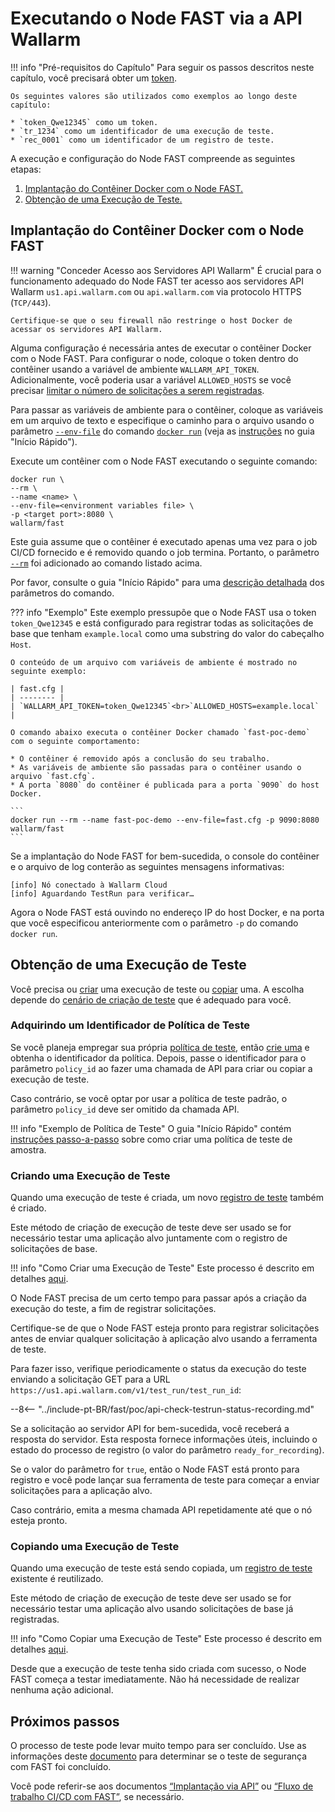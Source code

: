 [anchor-node]:                      #implantação-do-contêiner-docker-com-o-node-fast
[anchor-testrun]:                   #obtenção-de-um-teste-executado
[anchor-testrun-creation]:          #criação-de-uma-execução-de-teste
[anchor-testrun-copying]:           #copiando-um-teste-executado

[doc-limit-requests]:               ../operations/env-variables.md#limitando-o-número-de-requisições-a-serem-registradas
[doc-get-token]:                    prerequisites.md#anchor-token
[doc-testpolicy]:                   ../operations/internals.md#política-de-teste-rápido
[doc-inactivity-timeout]:           ../operations/internals.md#test-run
[doc-allowed-hosts-example]:        ../qsg/deployment.md#3-prepare-um-arquivo-contendo-as-variáveis-de-ambiente-necessárias
[doc-testpolicy-creation-example]:  ../qsg/test-preparation.md#2-criar-uma-política-de-teste-direcionada-para-vulnerabilidades-XSS
[doc-docker-run-fast]:              ../qsg/deployment.md#4-implante-o-contêiner-docker-do-node-fast
[doc-state-description]:            ../operations/check-testrun-status.md
[doc-testing-scenarios]:            ../operations/internals.md#test-run
[doc-testrecord]:                   ../operations/internals.md#registro-de-teste
[doc-create-testrun]:               ../operations/create-testrun.md
[doc-copy-testrun]:                 ../operations/copy-testrun.md
[doc-waiting-for-tests]:            waiting-for-tests.md

[link-wl-portal-new-policy]:        https://us1.my.wallarm.com/testing/policies/new#geral

[link-docker-envfile]:              https://docs.docker.com/engine/reference/commandline/run/#definir-variáveis-de-ambiente--e---env---env-file
[link-docker-run]:                  https://docs.docker.com/engine/reference/commandline/run/
[link-docker-rm]:                   https://docs.docker.com/engine/reference/run/#limpeza---rm

[doc-integration-overview]:         integration-overview.md
[doc-integration-overview-api]:     integration-overview-api.md


#   Executando o Node FAST via a API Wallarm

!!! info "Pré-requisitos do Capítulo"
    Para seguir os passos descritos neste capítulo, você precisará obter um [token][doc-get-token].
    
    Os seguintes valores são utilizados como exemplos ao longo deste capítulo:
    
    * `token_Qwe12345` como um token.
    * `tr_1234` como um identificador de uma execução de teste.
    * `rec_0001` como um identificador de um registro de teste.

A execução e configuração do Node FAST compreende as seguintes etapas:
1.  [Implantação do Contêiner Docker com o Node FAST.][anchor-node]
2.  [Obtenção de uma Execução de Teste.][anchor-testrun]

##  Implantação do Contêiner Docker com o Node FAST

!!! warning "Conceder Acesso aos Servidores API Wallarm"
    É crucial para o funcionamento adequado do Node FAST ter acesso aos servidores API Wallarm `us1.api.wallarm.com` ou `api.wallarm.com` via protocolo HTTPS (`TCP/443`).
    
    Certifique-se que o seu firewall não restringe o host Docker de acessar os servidores API Wallarm.

Alguma configuração é necessária antes de executar o contêiner Docker com o Node FAST. Para configurar o node, coloque o token dentro do contêiner usando a variável de ambiente `WALLARM_API_TOKEN`. Adicionalmente, você poderia usar a variável `ALLOWED_HOSTS` se você precisar [limitar o número de solicitações a serem registradas][doc-limit-requests].

Para passar as variáveis de ambiente para o contêiner, coloque as variáveis em um arquivo de texto e especifique o caminho para o arquivo usando o parâmetro [`--env-file`][link-docker-envfile] do comando [`docker run`][link-docker-run] (veja as [instruções][doc-docker-run-fast] no guia "Início Rápido").

Execute um contêiner com o Node FAST executando o seguinte comando:

```
docker run \ 
--rm \
--name <name> \
--env-file=<environment variables file> \
-p <target port>:8080 \
wallarm/fast 
```

Este guia assume que o contêiner é executado apenas uma vez para o job CI/CD fornecido e é removido quando o job termina. Portanto, o parâmetro [`--rm`][link-docker-rm] foi adicionado ao comando listado acima.

Por favor, consulte o guia "Início Rápido" para uma [descrição detalhada][doc-docker-run-fast] dos parâmetros do comando.

??? info "Exemplo"
    Este exemplo pressupõe que o Node FAST usa o token `token_Qwe12345` e está configurado para registrar todas as solicitações de base que tenham `example.local` como uma substring do valor do cabeçalho `Host`.  

    O conteúdo de um arquivo com variáveis de ambiente é mostrado no seguinte exemplo:

    | fast.cfg |
    | -------- |
    | `WALLARM_API_TOKEN=token_Qwe12345`<br>`ALLOWED_HOSTS=example.local` |

    O comando abaixo executa o contêiner Docker chamado `fast-poc-demo` com o seguinte comportamento:
    
    * O contêiner é removido após a conclusão do seu trabalho.
    * As variáveis de ambiente são passadas para o contêiner usando o arquivo `fast.cfg`. 
    * A porta `8080` do contêiner é publicada para a porta `9090` do host Docker.

    ```
    docker run --rm --name fast-poc-demo --env-file=fast.cfg -p 9090:8080  wallarm/fast
    ```

Se a implantação do Node FAST for bem-sucedida, o console do contêiner e o arquivo de log conterão as seguintes mensagens informativas:

```
[info] Nó conectado à Wallarm Cloud
[info] Aguardando TestRun para verificar…
```

Agora o Node FAST está ouvindo no endereço IP do host Docker, e na porta que você especificou anteriormente com o parâmetro `-p` do comando `docker run`.

##  Obtenção de uma Execução de Teste

Você precisa ou [criar][anchor-testrun-creation] uma execução de teste ou [copiar][anchor-testrun-copying] uma. A escolha depende do [cenário de criação de teste][doc-testing-scenarios] que é adequado para você.

### Adquirindo um Identificador de Política de Teste

Se você planeja empregar sua própria [política de teste][doc-testpolicy], então [crie uma][link-wl-portal-new-policy] e obtenha o identificador da política. Depois, passe o identificador para o parâmetro `policy_id` ao fazer uma chamada de API para criar ou copiar a execução de teste. 

Caso contrário, se você optar por usar a política de teste padrão, o parâmetro `policy_id` deve ser omitido da chamada API.

!!! info "Exemplo de Política de Teste"
    O guia "Início Rápido" contém [instruções passo-a-passo][doc-testpolicy-creation-example] sobre como criar uma política de teste de amostra.

### Criando uma Execução de Teste

Quando uma execução de teste é criada, um novo [registro de teste][doc-testrecord] também é criado.

Este método de criação de execução de teste deve ser usado se for necessário testar uma aplicação alvo juntamente com o registro de solicitações de base.

!!! info "Como Criar uma Execução de Teste"
    Este processo é descrito em detalhes [aqui][doc-create-testrun].

O Node FAST precisa de um certo tempo para passar após a criação da execução do teste, a fim de registrar solicitações.

Certifique-se de que o Node FAST esteja pronto para registrar solicitações antes de enviar qualquer solicitação à aplicação alvo usando a ferramenta de teste.

Para fazer isso, verifique periodicamente o status da execução do teste enviando a solicitação GET para a URL `https://us1.api.wallarm.com/v1/test_run/test_run_id`:

--8<-- "../include-pt-BR/fast/poc/api-check-testrun-status-recording.md"

Se a solicitação ao servidor API for bem-sucedida, você receberá a resposta do servidor. Esta resposta fornece informações úteis, incluindo o estado do processo de registro (o valor do parâmetro `ready_for_recording`).

Se o valor do parâmetro for `true`, então o Node FAST está pronto para registro e você pode lançar sua ferramenta de teste para começar a enviar solicitações para a aplicação alvo.

Caso contrário, emita a mesma chamada API repetidamente até que o nó esteja pronto.


### Copiando uma Execução de Teste

Quando uma execução de teste está sendo copiada, um [registro de teste][doc-testrecord] existente é reutilizado.

Este método de criação de execução de teste deve ser usado se for necessário testar uma aplicação alvo usando solicitações de base já registradas.

!!! info "Como Copiar uma Execução de Teste"
    Este processo é descrito em detalhes [aqui][doc-copy-testrun].

Desde que a execução de teste tenha sido criada com sucesso, o Node FAST começa a testar imediatamente. Não há necessidade de realizar nenhuma ação adicional.

## Próximos passos

O processo de teste pode levar muito tempo para ser concluído. Use as informações deste [documento][doc-waiting-for-tests] para determinar se o teste de segurança com FAST foi concluído.

Você pode referir-se aos documentos [“Implantação via API”][doc-integration-overview-api] ou [“Fluxo de trabalho CI/CD com FAST”][doc-integration-overview], se necessário.